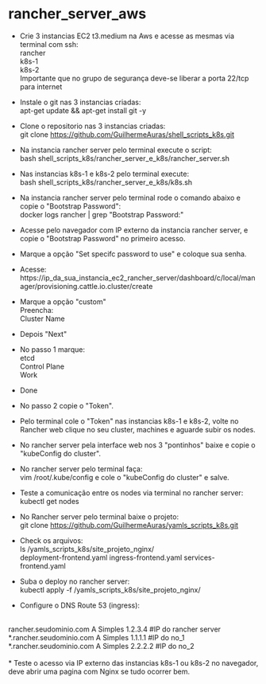 # rancher_server_aws

* Crie 3 instancias EC2 t3.medium	na Aws e acesse as mesmas via terminal com ssh:
<br>rancher
<br>k8s-1
<br>k8s-2
<br>Importante que no grupo de segurança deve-se liberar a porta 22/tcp para internet

* Instale o git nas 3 instancias criadas:
<br>apt-get update && apt-get install git -y

* Clone o repositorio nas 3 instancias criadas:
<br>git clone https://github.com/GuilhermeAuras/shell_scripts_k8s.git

* Na instancia rancher server pelo terminal execute o script:
<br>bash shell_scripts_k8s/rancher_server_e_k8s/rancher_server.sh

* Nas instancias k8s-1 e k8s-2 pelo terminal execute:
<br>bash shell_scripts_k8s/rancher_server_e_k8s/k8s.sh

* Na instancia rancher server pelo terminal rode o comando abaixo e copie o "Bootstrap Password":
<br>docker logs rancher | grep "Bootstrap Password:"

* Acesse pelo navegador com IP externo da instancia rancher server, e copie o "Bootstrap Password" no primeiro acesso.

* Marque a opção "Set specifc password to use" e coloque sua senha.

* Acesse:
<br>https://ip_da_sua_instancia_ec2_rancher_server/dashboard/c/local/manager/provisioning.cattle.io.cluster/create

* Marque a opção "custom"
<br>Preencha:
<br>Cluster Name

* Depois "Next"

* No passo 1 marque:
<br>etcd
<br>Control Plane
<br>Work

* Done

* No passo 2 copie o "Token".

* Pelo terminal cole o "Token" nas instancias k8s-1 e k8s-2, volte no Rancher web clique no seu cluster, machines e aguarde subir os nodes.

* No rancher server pela interface web nos 3 "pontinhos" baixe e copie o "kubeConfig do cluster".

* No rancher server pelo terminal faça:
<br>vim /root/.kube/config e cole o "kubeConfig do cluster" e salve.

* Teste a comunicação entre os nodes via terminal no rancher server:
<br>kubectl get nodes

* No Rancher server pelo terminal baixe o projeto:
<br> git clone https://github.com/GuilhermeAuras/yamls_scripts_k8s.git

* Check os arquivos:
<br>ls  /yamls_scripts_k8s/site_projeto_nginx/
<br>deployment-frontend.yaml  ingress-frontend.yaml  services-frontend.yaml

* Suba o deploy no rancher server:
<br>kubectl apply -f /yamls_scripts_k8s/site_projeto_nginx/

* Configure o DNS Route 53 (ingress):
<br>
rancher.seudominio.com	A	Simples	1.2.3.4 #IP do rancher server
<br>
*.rancher.seudominio.com	A	Simples 1.1.1.1  #IP do no_1
<br>
*.rancher.seudominio.com	A	Simples 2.2.2.2  #IP do no_2
<br>
<br>
* Teste o acesso via IP externo das instancias k8s-1 ou k8s-2 no navegador, deve abrir uma pagina com Nginx se tudo ocorrer bem.
